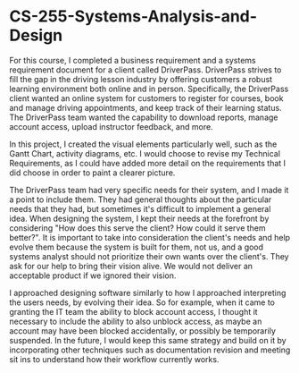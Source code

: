 # CS-255-Systems-Analysis-and-Design

For this course, I completed a business requirement and a systems requirement document for a client called DriverPass. DriverPass strives to fill the gap in the driving lesson industry by offering customers a robust learning environment both online and in person. Specifically, the DriverPass client wanted an online system for customers to register for courses, book and manage driving appointments, and keep track of their learning status. The DriverPass team wanted the capability to download reports, manage account access, upload instructor feedback, and more.

In this project, I created the visual elements particularly well, such as the Gantt Chart, activity diagrams, etc. I would choose to revise my Technical Requirements, as I could have added more detail on the requirements that I did choose in order to paint a clearer picture.

The DriverPass team had very specific needs for their system, and I made it a point to include them. They had general thoughts about the particular needs that they had, but sometimes it's difficult to implement a general idea. When designing the system, I kept their needs at the forefront by considering "How does this serve the client? How could it serve them better?". It is important to take into consideration the client's needs and help evolve them because the system is built for them, not us, and a good systems analyst should not prioritize their own wants over the client's. They ask for our help to bring their vision alive. We would not deliver an acceptable product if we ignored their vision.

I approached designing software similarly to how I approached interpreting the users needs, by evolving their idea. So for example, when it came to granting the IT team the ability to block account access, I thought it necessary to include the ability to also unblock access, as maybe an account may have been blocked accidentally, or possibly be temporarily suspended. In the future, I would keep this same strategy and build on it by incorporating other techniques such as documentation revision and meeting sit ins to understand how their workflow currently works.
